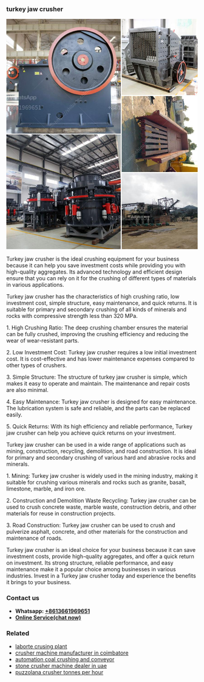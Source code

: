 <h3>turkey jaw crusher</h3><img src='1704857189.jpg' alt=''><p>Turkey jaw crusher is the ideal crushing equipment for your business because it can help you save investment costs while providing you with high-quality aggregates. Its advanced technology and efficient design ensure that you can rely on it for the crushing of different types of materials in various applications.</p><p>Turkey jaw crusher has the characteristics of high crushing ratio, low investment cost, simple structure, easy maintenance, and quick returns. It is suitable for primary and secondary crushing of all kinds of minerals and rocks with compressive strength less than 320 MPa.</p><p>1. High Crushing Ratio: The deep crushing chamber ensures the material can be fully crushed, improving the crushing efficiency and reducing the wear of wear-resistant parts.</p><p>2. Low Investment Cost: Turkey jaw crusher requires a low initial investment cost. It is cost-effective and has lower maintenance expenses compared to other types of crushers.</p><p>3. Simple Structure: The structure of turkey jaw crusher is simple, which makes it easy to operate and maintain. The maintenance and repair costs are also minimal.</p><p>4. Easy Maintenance: Turkey jaw crusher is designed for easy maintenance. The lubrication system is safe and reliable, and the parts can be replaced easily.</p><p>5. Quick Returns: With its high efficiency and reliable performance, Turkey jaw crusher can help you achieve quick returns on your investment.</p><p>Turkey jaw crusher can be used in a wide range of applications such as mining, construction, recycling, demolition, and road construction. It is ideal for primary and secondary crushing of various hard and abrasive rocks and minerals.</p><p>1. Mining: Turkey jaw crusher is widely used in the mining industry, making it suitable for crushing various minerals and rocks such as granite, basalt, limestone, marble, and iron ore.</p><p>2. Construction and Demolition Waste Recycling: Turkey jaw crusher can be used to crush concrete waste, marble waste, construction debris, and other materials for reuse in construction projects.</p><p>3. Road Construction: Turkey jaw crusher can be used to crush and pulverize asphalt, concrete, and other materials for the construction and maintenance of roads.</p><p>Turkey jaw crusher is an ideal choice for your business because it can save investment costs, provide high-quality aggregates, and offer a quick return on investment. Its strong structure, reliable performance, and easy maintenance make it a popular choice among businesses in various industries. Invest in a Turkey jaw crusher today and experience the benefits it brings to your business.</p><h3>Contact us</h3><ul><li><strong>Whatsapp:&nbsp;<a href="https://wa.me/8613661969651">+8613661969651</a></strong></li><li><a href="https://swt.shibang-china.com/?git&amp;zhl&amp;turkey jaw crusher"><strong>Online Service(chat now)</strong></a></li></ul><h3>Related</h3><ul><li><a href='laborte crusing plant.md'>laborte crusing plant</a></li><li><a href='crusher machine manufacturer in coimbatore.md'>crusher machine manufacturer in coimbatore</a></li><li><a href='automation coal crushing and conveyor.md'>automation coal crushing and conveyor</a></li><li><a href='stone crusher machine dealer in uae.md'>stone crusher machine dealer in uae</a></li><li><a href='puzzolana crusher tonnes per hour.md'>puzzolana crusher tonnes per hour</a></li></ul>